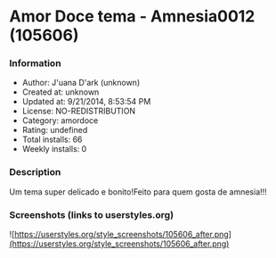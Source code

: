 # Amor Doce tema - Amnesia0012 (105606)

### Information
- Author: J'uana D'ark (unknown)
- Created at: unknown
- Updated at: 9/21/2014, 8:53:54 PM
- License: NO-REDISTRIBUTION
- Category: amordoce
- Rating: undefined
- Total installs: 66
- Weekly installs: 0


### Description
Um tema super delicado e bonito!Feito para quem gosta de amnesia!!!


### Screenshots (links to userstyles.org)
![https://userstyles.org/style_screenshots/105606_after.png](https://userstyles.org/style_screenshots/105606_after.png)


